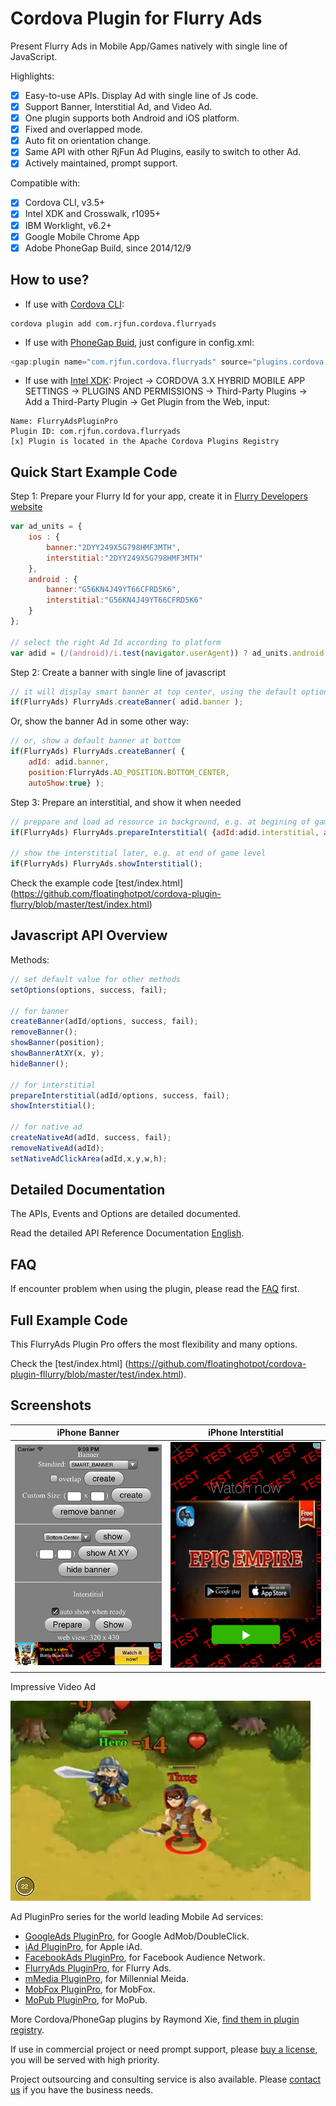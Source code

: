 # Cordova Plugin for Flurry Ads #

Present Flurry Ads in Mobile App/Games natively with single line of JavaScript. 

Highlights:
- [x] Easy-to-use APIs. Display Ad with single line of Js code.
- [x] Support Banner, Interstitial Ad, and Video Ad.
- [x] One plugin supports both Android and iOS platform.
- [x] Fixed and overlapped mode.
- [x] Auto fit on orientation change.
- [x] Same API with other RjFun Ad Plugins, easily to switch to other Ad.
- [x] Actively maintained, prompt support.

Compatible with:

* [x] Cordova CLI, v3.5+
* [x] Intel XDK and Crosswalk, r1095+
* [x] IBM Worklight, v6.2+
* [x] Google Mobile Chrome App
* [x] Adobe PhoneGap Build, since 2014/12/9

## How to use? ##

* If use with [Cordova CLI](http://cordova.apache.org/):
```
cordova plugin add com.rjfun.cordova.flurryads
```

* If use with [PhoneGap Buid](http://build.phonegap.com/), just configure in config.xml:
```javascript
<gap:plugin name="com.rjfun.cordova.flurryads" source="plugins.cordova.io"/>
```

* If use with [Intel XDK](https://software.intel.com/en-us/html5/tools):
Project -> CORDOVA 3.X HYBRID MOBILE APP SETTINGS -> PLUGINS AND PERMISSIONS -> Third-Party Plugins ->
Add a Third-Party Plugin -> Get Plugin from the Web, input:
```
Name: FlurryAdsPluginPro
Plugin ID: com.rjfun.cordova.flurryads
[x] Plugin is located in the Apache Cordova Plugins Registry
```

## Quick Start Example Code ##

Step 1: Prepare your Flurry Id for your app, create it in [Flurry Developers website](https://www.flurry.com/)

```javascript
var ad_units = {
	ios : { 
		banner:"2DYY249X5G798HMF3MTH",
		interstitial:"2DYY249X5G798HMF3MTH"
	},
	android : {
		banner:"G56KN4J49YT66CFRD5K6",
		interstitial:"G56KN4J49YT66CFRD5K6"
	}
};

// select the right Ad Id according to platform
var adid = (/(android)/i.test(navigator.userAgent)) ? ad_units.android : ad_units.ios;
```

Step 2: Create a banner with single line of javascript

```javascript
// it will display smart banner at top center, using the default options
if(FlurryAds) FlurryAds.createBanner( adid.banner );
```

Or, show the banner Ad in some other way:

```javascript
// or, show a default banner at bottom
if(FlurryAds) FlurryAds.createBanner( {
	adId: adid.banner, 
	position:FlurryAds.AD_POSITION.BOTTOM_CENTER, 
	autoShow:true} );
```

Step 3: Prepare an interstitial, and show it when needed

```javascript
// preppare and load ad resource in background, e.g. at begining of game level
if(FlurryAds) FlurryAds.prepareInterstitial( {adId:adid.interstitial, autoShow:false} );

// show the interstitial later, e.g. at end of game level
if(FlurryAds) FlurryAds.showInterstitial();
```

Check the example code [test/index.html] (https://github.com/floatinghotpot/cordova-plugin-flurry/blob/master/test/index.html)

## Javascript API Overview ##

Methods:
```javascript
// set default value for other methods
setOptions(options, success, fail);

// for banner
createBanner(adId/options, success, fail);
removeBanner();
showBanner(position);
showBannerAtXY(x, y);
hideBanner();

// for interstitial
prepareInterstitial(adId/options, success, fail);
showInterstitial();

// for native ad
createNativeAd(adId, success, fail);
removeNativeAd(adId);
setNativeAdClickArea(adId,x,y,w,h);

```

## Detailed Documentation ##

The APIs, Events and Options are detailed documented.

Read the detailed API Reference Documentation [English](https://github.com/floatinghotpot/cordova-plugin-flurry/wiki).

## FAQ ##

If encounter problem when using the plugin, please read the [FAQ](https://github.com/floatinghotpot/cordova-plugin-flurry/wiki/FAQ) first.

## Full Example Code ##

This FlurryAds Plugin Pro offers the most flexibility and many options.

Check the [test/index.html] (https://github.com/floatinghotpot/cordova-plugin-fllurry/blob/master/test/index.html).

## Screenshots ##

iPhone Banner | iPhone Interstitial
-----|-----------
![ScreenShot](docs/iphone_banner.jpg) | ![ScreenShot](docs/iphone_interstitial.jpg)

Impressive Video Ad

![ScreenShot](docs/iphone_videoad.jpg)

Ad PluginPro series for the world leading Mobile Ad services:

* [GoogleAds PluginPro](https://github.com/floatinghotpot/cordova-admob-pro), for Google AdMob/DoubleClick.
* [iAd PluginPro](https://github.com/floatinghotpot/cordova-iad-pro), for Apple iAd. 
* [FacebookAds PluginPro](https://github.com/floatinghotpot/cordova-plugin-facebookads), for Facebook Audience Network.
* [FlurryAds PluginPro](https://github.com/floatinghotpot/cordova-plugin-flurry), for Flurry Ads.
* [mMedia PluginPro](https://github.com/floatinghotpot/cordova-plugin-mmedia), for Millennial Meida.
* [MobFox PluginPro](https://github.com/floatinghotpot/cordova-mobfox-pro), for MobFox.
* [MoPub PluginPro](https://github.com/floatinghotpot/cordova-plugin-mopub), for MoPub.

More Cordova/PhoneGap plugins by Raymond Xie, [find them in plugin registry](http://plugins.cordova.io/#/search?search=rjfun).

If use in commercial project or need prompt support, please [buy a license](http://rjfun.github.io/), you will be served with high priority.

Project outsourcing and consulting service is also available. Please [contact us](mailto:rjfun.mobile@gmail.com) if you have the business needs.


